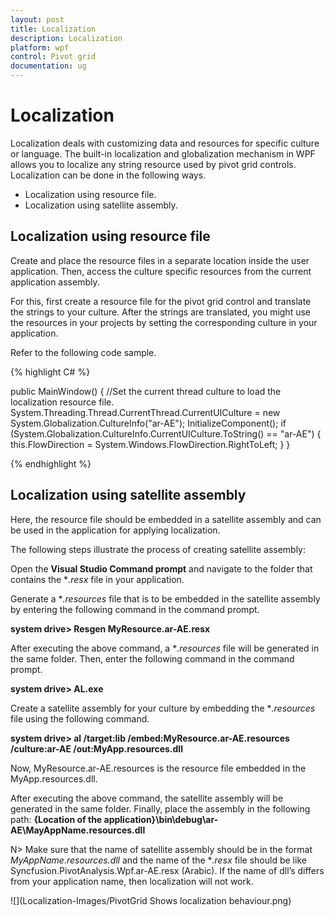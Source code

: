```yaml
---
layout: post
title: Localization
description: Localization
platform: wpf
control: Pivot grid
documentation: ug
---
```


# Localization

Localization deals with customizing data and resources for specific culture or language. The built-in localization and globalization mechanism in WPF allows you to localize any string resource used by pivot grid controls. Localization can be done in the following ways.

* Localization using resource file.
* Localization using satellite assembly.

## Localization using resource file

Create and place the resource files in a separate location inside the user application. Then, access the culture specific resources from the current application assembly.

For this, first create a resource file for the pivot grid control and translate the strings to your culture. After the strings are translated, you might use the resources in your projects by setting the corresponding culture in your application.

Refer to the following code sample.

{% highlight C# %}

public MainWindow() {
    //Set the current thread culture to load the localization resource file.
    System.Threading.Thread.CurrentThread.CurrentUICulture = new System.Globalization.CultureInfo("ar-AE");
    InitializeComponent();
    if (System.Globalization.CultureInfo.CurrentUICulture.ToString() == "ar-AE") {
        this.FlowDirection = System.Windows.FlowDirection.RightToLeft;
    }
}

{% endhighlight %}

## Localization using satellite assembly

Here, the resource file should be embedded in a satellite assembly and can be used in the application for applying localization.

The following steps illustrate the process of creating satellite assembly:

Open the **Visual Studio Command prompt** and navigate to the folder that contains the **.resx* file in your application. 

Generate a **.resources* file that is to be embedded in the satellite assembly by entering the following command in the command prompt.

**system drive> Resgen MyResource.ar-AE.resx**

After executing the above command, a **.resources* file will be generated in the same folder. Then, enter the following command in the command prompt.

**system drive> AL.exe**

Create a satellite assembly for your culture by embedding the **.resources* file using the following command.

**system drive> al /target:lib /embed:MyResource.ar-AE.resources /culture:ar-AE /out:MyApp.resources.dll**

Now, MyResource.ar-AE.resources is the resource file embedded in the MyApp.resources.dll.

After executing the above command, the satellite assembly will be generated in the same folder. Finally, place the assembly in the following path:
**{Location of the application}\bin\debug\ar-AE\MayAppName.resources.dll**

N> Make sure that the name of satellite assembly should be in the format *MyAppName.resources.dll* and the name of the **.resx* file should be like Syncfusion.PivotAnalysis.Wpf.ar-AE.resx (Arabic). If the name of dll’s differs from your application name, then localization will not work.

![](Localization-Images/PivotGrid Shows localization behaviour.png)